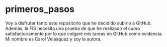 # primeros_pasos
Voy a disfrutar tanto este repositorio que he decidido subirlo a GitHub. Además, la FIS necesita una prueba de que he realizado el curso satisfactoriamente por lo que colgaré mis tareas en GitHub como evidencia.
Mi nombre es Carol Velasquez y soy la autora.
